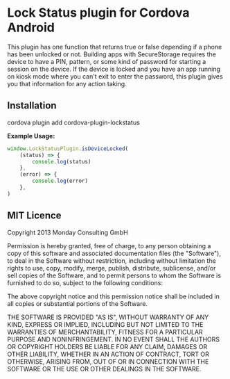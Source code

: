 # Lock Status plugin for Cordova Android

This plugin has one function that returns true or false depending if a phone has been unlocked or not.
Building apps with SecureStorage requires the device to have a PIN, pattern, or some kind of password for
starting a session on the device. If the device is locked and you have an app running on kiosk mode where you
can't exit to enter the password, this plugin gives you that information for any action taking.

## Installation 

cordova plugin add cordova-plugin-lockstatus

**Example Usage:**

```js
window.LockStatusPlugin.isDeviceLocked(
    (status) => {
        console.log(status)
    },
    (error) => {
        console.log(error)
    },
)
```

## MIT Licence

Copyright 2013 Monday Consulting GmbH

Permission is hereby granted, free of charge, to any person obtaining
a copy of this software and associated documentation files (the
"Software"), to deal in the Software without restriction, including
without limitation the rights to use, copy, modify, merge, publish,
distribute, sublicense, and/or sell copies of the Software, and to
permit persons to whom the Software is furnished to do so, subject to
the following conditions:

The above copyright notice and this permission notice shall be
included in all copies or substantial portions of the Software.

THE SOFTWARE IS PROVIDED "AS IS", WITHOUT WARRANTY OF ANY KIND,
EXPRESS OR IMPLIED, INCLUDING BUT NOT LIMITED TO THE WARRANTIES OF
MERCHANTABILITY, FITNESS FOR A PARTICULAR PURPOSE AND
NONINFRINGEMENT. IN NO EVENT SHALL THE AUTHORS OR COPYRIGHT HOLDERS BE
LIABLE FOR ANY CLAIM, DAMAGES OR OTHER LIABILITY, WHETHER IN AN ACTION
OF CONTRACT, TORT OR OTHERWISE, ARISING FROM, OUT OF OR IN CONNECTION
WITH THE SOFTWARE OR THE USE OR OTHER DEALINGS IN THE SOFTWARE.
